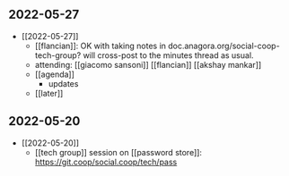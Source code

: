 
## 2022-05-27
- [[2022-05-27]]
  - [[flancian]]: OK with taking notes in doc.anagora.org/social-coop-tech-group? will cross-post to the minutes thread as usual.
  - attending: [[giacomo sansoni]] [[flancian]] [[akshay mankar]]
  - [[agenda]]
      - updates
  - [[later]]

## 2022-05-20
- [[2022-05-20]]
  - [[tech group]] session on [[password store]]: https://git.coop/social.coop/tech/pass


